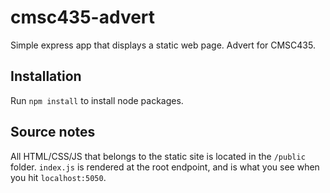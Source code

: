# cmsc435-advert
Simple express app that displays a static web page. Advert for CMSC435.

## Installation
Run `npm install` to install node packages.

## Source notes
All HTML/CSS/JS that belongs to the static site is located in the `/public` folder. `index.js` is rendered at the root endpoint, and is what you see when you hit `localhost:5050`.
